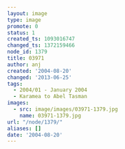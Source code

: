 ```yaml
---
layout: image
type: image
promote: 0
status: 1
created_ts: 1093016747
changed_ts: 1372159466
node_id: 1379
title: 03971
author: anj
created: '2004-08-20'
changed: '2013-06-25'
tags:
  - 2004/01 - January 2004
  - Karamea to Abel Tasman
images:
  - src: image/images/03971-1379.jpg
    name: 03971-1379.jpg
url: "/node/1379/"
aliases: []
date: '2004-08-20'
---
```


